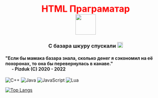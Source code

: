 <!--[![Anurag's GitHub stats](https://github-readme-stats.vercel.app/api?username=Kirillkp59&show_icons=true&theme=radical)](https://github.com/anuraghazra/github-readme-stats)
[![Top Langs](https://github-readme-stats.vercel.app/api/top-langs/?username=Kirillkp59&theme=radical)](https://github.com/anuraghazra/github-readme-stats)
dark, radical, merko, gruvbox, tokyonight, onedark, cobalt, synthwave, highcontrast, dracula
"C++ создан для того, чтобы гандонки могли писать чернуху, которая никогда не будет выполняться."</br>- Pizduk (C) 2018 - 2022
!-->
<body>
<h1 align="center">HTML Праграматар<br/><img src="https://media.discordapp.net/attachments/707018593581137921/924017864191643679/cppcocksig.png?width=894&height=559" height="64"/></h1>
<h3 align="center">С базара шкуру спускали <img src="https://cdn.discordapp.com/attachments/941399611707363399/945364486288736296/emoji.png" height="18"/></h3>
<h4>"Если бы мамака базара знала, сколько денег я сэкономил на её похоронах, то она бы перевернулась в канаве." </br> &nbsp;&nbsp;&nbsp;&nbsp;&nbsp; - Pizduk (C) 2020 - 2022</h4>

![C++](https://img.shields.io/badge/c++-%2300599C.svg?style=for-the-badge&logo=c%2B%2B&logoColor=white) ![Java](https://img.shields.io/badge/java-%23ED8B00.svg?style=for-the-badge&logo=java&logoColor=white) ![JavaScript](https://img.shields.io/badge/javascript-%23323330.svg?style=for-the-badge&logo=javascript&logoColor=%23F7DF1E) ![Lua](https://img.shields.io/badge/lua-%232C2D72.svg?style=for-the-badge&logo=lua&logoColor=white)


[![Top Langs](https://github-readme-stats.vercel.app/api/top-langs/?username=Kirillkp59&layout=compact&theme=gruvbox)](https://github.com/anuraghazra/github-readme-stats)

<style type="text/css">
  h1 {
    color: red;
  }
</style>
<body/>
